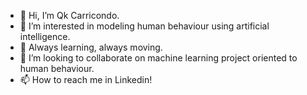 - 👋 Hi, I’m Qk Carricondo.
- 👀 I’m interested in modeling human behaviour using artificial intelligence.
- 🌱 Always learning, always moving.
- 💞️ I’m looking to collaborate on machine learning project oriented to human behaviour.
- 📫 How to reach me in Linkedin!

<!---
Qk527/Qk527 is a ✨ special ✨ repository because its `README.md` (this file) appears on your GitHub profile.
You can click the Preview link to take a look at your changes.
--->
